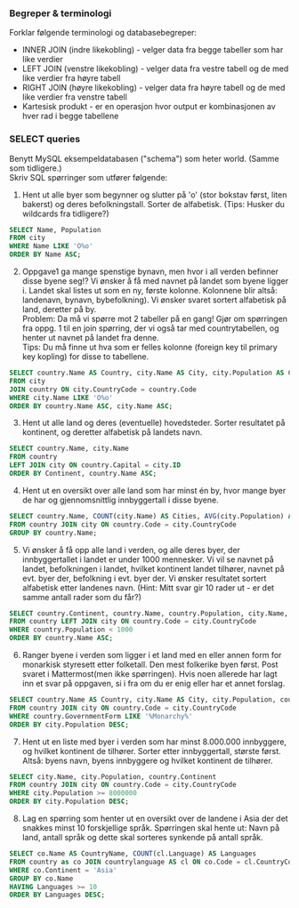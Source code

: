 ### Begreper & terminologi

Forklar følgende terminologi og databasebegreper:

- INNER JOIN (indre likekobling) - velger data fra begge tabeller som har like verdier
- LEFT JOIN (venstre likekobling) - velger data fra vestre tabell og de med like verdier fra høyre tabell
- RIGHT JOIN (høyre likekobling) - velger data fra høyre tabell og de med like verdier fra venstre tabell
- Kartesisk produkt - er en operasjon hvor output er kombinasjonen av hver rad i begge tabellene

### SELECT queries

Benytt MySQL eksempeldatabasen ("schema") som heter world. (Samme som tidligere.)  
Skriv SQL spørringer som utfører følgende:

1. Hent ut alle byer som begynner og slutter på 'o' (stor bokstav først, liten bakerst) og deres befolkningstall. Sorter de alfabetisk. (Tips: Husker du wildcards fra tidligere?)

```sql
SELECT Name, Population
FROM city
WHERE Name LIKE 'O%o'
ORDER BY Name ASC;
```

2. Oppgave1 ga mange spenstige bynavn, men hvor i all verden befinner disse byene seg!? Vi ønsker å få med navnet på landet som byene ligger i. Landet skal listes ut som en ny, første kolonne. Kolonnene blir altså: landenavn, bynavn, bybefolkning). Vi ønsker svaret sortert alfabetisk på land, deretter på by.  
   Problem: Da må vi spørre mot 2 tabeller på en gang! Gjør om spørringen fra oppg. 1 til en join spørring, der vi også tar med countrytabellen, og henter ut navnet på landet fra denne.  
   Tips: Du må finne ut hva som er felles kolonne (foreign key til primary key kopling) for disse to tabellene.

```sql
SELECT country.Name AS Country, city.Name AS City, city.Population AS CityPopulation
FROM city
JOIN country ON city.CountryCode = country.Code
WHERE city.Name LIKE 'O%o'
ORDER BY country.Name ASC, city.Name ASC;
```

3. Hent ut alle land og deres (eventuelle) hovedsteder. Sorter resultatet på kontinent, og deretter alfabetisk på landets navn.

```sql
SELECT country.Name, city.Name
FROM country
LEFT JOIN city ON country.Capital = city.ID
ORDER BY Continent, country.Name ASC;
```

4. Hent ut en oversikt over alle land som har minst én by, hvor mange byer de har og gjennomsnittlig innbyggertall i disse byene.

```sql
SELECT country.Name, COUNT(city.Name) AS Cities, AVG(city.Population) AS AVG_Population
FROM country JOIN city ON country.Code = city.CountryCode
GROUP BY country.Name;
```

5. Vi ønsker å få opp alle land i verden, og alle deres byer, der innbyggertallet i landet er under 1000 mennesker. Vi vil se navnet på landet, befolkningen i landet, hvilket kontinent landet tilhører, navnet på evt. byer der, befolkning i evt. byer der. Vi ønsker resultatet sortert alfabetisk etter landenes navn. (Hint: Mitt svar gir 10 rader ut - er det samme antall rader som du får?)

```sql
SELECT country.Continent, country.Name, country.Population, city.Name, city.Population
FROM country LEFT JOIN city ON country.Code = city.CountryCode
WHERE country.Population < 1000
ORDER BY country.Name ASC;
```

6. Ranger byene i verden som ligger i et land med en eller annen form for monarkisk styresett etter folketall. Den mest folkerike byen først. Post svaret i Mattermost(men ikke spørringen). Hvis noen allerede har lagt inn et svar på oppgaven, si i fra om du er enig eller har et annet forslag.

```sql
SELECT country.Name AS Country, city.Name AS City, city.Population, country.GovernmentForm
FROM country JOIN city ON country.Code = city.CountryCode
WHERE country.GovernmentForm LIKE '%Monarchy%'
ORDER BY city.Population DESC;
```

7. Hent ut en liste med byer i verden som har minst 8.000.000 innbyggere, og hvilket kontinent de tilhører. Sorter etter innbyggertall, største først. Altså: byens navn, byens innbyggere og hvilket kontinent de tilhører.

```sql
SELECT city.Name, city.Population, country.Continent
FROM country JOIN city ON country.Code = city.CountryCode
WHERE city.Population >= 8000000
ORDER BY city.Population DESC;
```

8. Lag en spørring som henter ut en oversikt over de landene i Asia der det snakkes minst 10 forskjellige språk. Spørringen skal hente ut: Navn på land, antall språk og dette skal sorteres synkende på antall språk.

```sql
SELECT co.Name AS CountryName, COUNT(cl.Language) AS Languages
FROM country as co JOIN countrylanguage AS cl ON co.Code = cl.CountryCode
WHERE co.Continent = 'Asia'
GROUP BY co.Name
HAVING Languages >= 10
ORDER BY Languages DESC;
```
